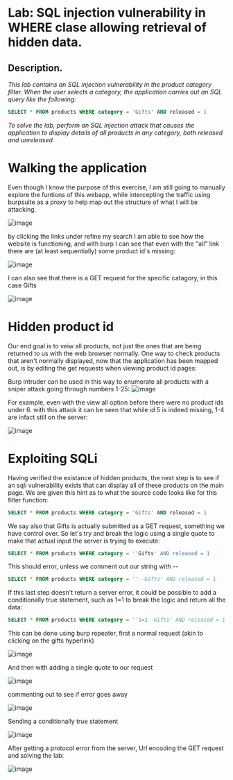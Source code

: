 # Lab: SQL injection vulnerability in WHERE clase allowing retrieval of hidden data.

## Description.

*This lab contains an SQL injection vulnerability in the product category filter. When the user selects a category, the application carries out an SQL query like the following:*

```sql
SELECT * FROM products WHERE category = 'Gifts' AND released = 1
```

*To solve the lab, perform an SQL injection attack that causes the application to display details of all products in any category, both released and unreleased.*

# Walking the application

Even though I know the purpose of this exercise, I am still going to manually explore the funtions of this webapp, while intercepting the traffic using burpsuite as a proxy to help map out the structure of what I will be attacking.

![image](https://user-images.githubusercontent.com/83407557/164745346-8aab83ca-53d9-4d2b-8fdd-af1df4ae7159.png)

by clicking the links under refine my search I am able to see how the website is functioning, and with burp I can see that even with the "all" link there are (at least sequentially) some product id's missing:

![image](https://user-images.githubusercontent.com/83407557/164745854-ffca9653-bda7-4cbf-b213-45de995ad48f.png)


I can also see that there is a GET request for the specific catagory, in this case Gifts

![image](https://user-images.githubusercontent.com/83407557/164746079-de7c7fba-d3aa-4b3d-91f9-807fb3c61e60.png)

# Hidden product id

Our end goal is to veiw all products, not just the ones that are being returned to us with the web browser normally. One way to check products that aren't normally displayed, now that the application has been mapped out, is by editing the get requests when viewing product id pages:

Burp intruder can be used in this way to enumerate all products with a sniper attack going through numbers 1-25:
![image](https://user-images.githubusercontent.com/83407557/164749907-b4e8cfd6-9cd1-497c-87e8-628994452a8f.png)


For example, even with the view all option before there were no product ids under 6. with this attack it can be seen that while id 5 is indeed missing, 1-4 are infact still on the server:

![image](https://user-images.githubusercontent.com/83407557/164750357-4ff0555c-a42a-4bdc-9a8d-e5b5f6c99115.png)

# Exploiting SQLi

Having verified the existance of hidden products, the next step is to see if an sqli vulnerability exists that can display all of these products on the main page. We are given this hint as to what the source code looks like for this filter function:


```sql
SELECT * FROM products WHERE category = 'Gifts' AND released = 1
```
We say also that Gifts is actually submitted as a GET request, something we have control over. So let's try and break the logic using a single quote to make that actual input the server is trying to execute:


```sql
SELECT * FROM products WHERE category = ''Gifts' AND released = 1
```

This should error, unless we comment out our string with --

```sql
SELECT * FROM products WHERE category = ''--Gifts' AND released = 1
```

If this last step doesn't return a server error, it could be possible to add a conditionally true statement, such as 1=1 to break the logic and return all the data:

```sql
SELECT * FROM products WHERE category = ''1=1--Gifts' AND released = 1
```


This can be done using burp repeater, first a normal request (akin to clicking on the gifts hyperlink)

![image](https://user-images.githubusercontent.com/83407557/164751517-bb6967f3-20b5-41d6-a90e-366e767640df.png)

And then with adding a single quote to our request

![image](https://user-images.githubusercontent.com/83407557/164751825-6df5036f-d931-4c69-b4c4-65494878f2f1.png)

commenting out to see if error goes away

![image](https://user-images.githubusercontent.com/83407557/164752873-5a688161-5100-454a-9de2-9d39264120cc.png)

Sending a conditionally true statement

![image](https://user-images.githubusercontent.com/83407557/164752956-8184b4e6-3a89-40f9-9d89-cc79f6b2cf79.png)

After getting a protocol error from the server, Url encoding the GET request and solving the lab:

![image](https://user-images.githubusercontent.com/83407557/164753150-9466cd5e-f408-4b26-9e2d-e01fff03068e.png)
